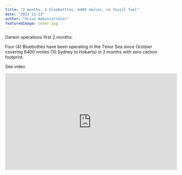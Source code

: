 ```yaml
---
title: "2 months, 4 bluebottles, 6400 nmiles, no fossil fuel"
date: "2021-11-23"
author: "Ocius Administrator"
featuredImage: cover.jpg
---
```


Darwin operations first 2 months:

Four (4) Bluebottles have been operating in the Timor Sea since October covering 6400 nmiles (10 Sydney to Hobarts) in 2 months with zero carbon footprint. 

See video

<iframe width="560" height="315" src="https://www.youtube.com/embed/SaFYbzoSV7g" title="YouTube video player" frameborder="0" allow="accelerometer; autoplay; clipboard-write; encrypted-media; gyroscope; picture-in-picture" allowfullscreen></iframe>